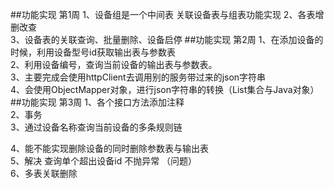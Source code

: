 ##功能实现  第1周
1、设备组是一个中间表 关联设备表与组表功能实现
2、各表增删改查     
3、设备表的关联查询、批量删除、设备启停
##功能实现   第2周
1、在添加设备的时候，利用设备型号id获取输出表与参数表       
2、利用设备编号，查询当前设备的输出表与参数表。    
3、主要完成会使用httpClient去调用别的服务带过来的json字符串  
4、会使用ObjectMapper对象，进行json字符串的转换（List集合与Java对象）  
##功能实现   第3周
1、各个接口方法添加注释  
2、事务  
3、通过设备名称查询当前设备的多条规则链  
   
4、能不能实现删除设备的同时删除参数表与输出表  
5、解决 查询单个超出设备id   不抛异常  （问题）  
6、多表关联删除



